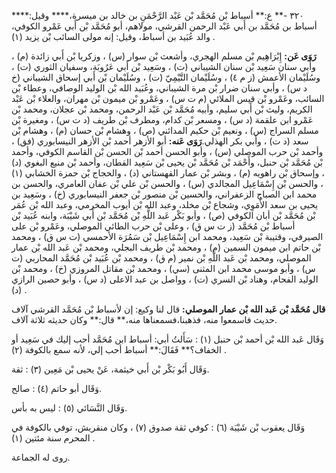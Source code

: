٣٢٠ -** ع:** أسباط بْن مُحَمَّد بْن عَبْد الرَّحْمَنِ بن خالد بن ميسرة،**** وقيل:**** أسباط بن مُحَمَّد بن أَبي عَبْد الرحمن القرشي، مولاهم، أبو مُحَمَّد بْن أَبي عَمْرو الكوفي، والد عُبَيد بن أسباط، وقيل: إنه مولى السائب بْن يزيد (١) .

**رَوَى عَن:** إِبْرَاهِيم بْن مسلم الهجري، وأشعث بْن سوار (س) ، وزكريا بْن أَبي زائدة (م) ، وأبي سنان سَعِيد بْن سنان الشيباني (ت) ، وسَعِيد بْن أَبي عَرُوبَة، وسفيان الثوري (ت) ، وسُلَيْمان الأعمش (ز م ٤) ، وسُلَيْمان التَّيْمِيّ (ت) ، وسُلَيْمان بْن أَبي إسحاق الشيباني (خ د س) ، وأبي سنان ضرار بْن مرة الشيباني، وعُبَيد الله بْن الوليد الوصافي، وعطاء بْن السائب، وعَمْرو بْن قيس الملائي (م ت س) ، وعَمْرو بْن ميمون بْن مهران، والعلاء بْن عَبْد الكريم، وليث بْن أَبي سليم، وأبيه مُحَمَّد بْن عَبْد الرحمن، ومحمد بْن عجلان، ومحمد بْن عَمْرو ابن علقمة (د س) ، ومسعر بْن كدام، ومطرف بْن طريف (د ت س) ، ومغيرة بْن مسلم السراج (س) ، ونعيم بْن حكيم المدائني (ص) ، وهشام بْن حسان (م) ، وهشام بْن سعد (د ت) ، وأبي بكر الهذلي.**رَوَى عَنه:** أبو الأزهر أحمد بْن الأزهر النيسابوري (فق) ، وأحمد بْن حرب الموصلي (س) ، وأبو الحسن أحمد بْن الحسن بْن القاسم الكوفي، وأحمد بْن مُحَمَّد بْن حنبل، وأَحْمَد بْن مُحَمَّد بْن يحيى بْن سَعِيد القطان، وأحمد بْن منيع البغوي (د) ، وإسحاق بْن راهويه (م) ، وبشر بْن عمار القهستاني (د) ، والحجاج بْن حمزة الخشابي (١) ، والحسن بْن إِسْمَاعِيل المجالدي (س) ، والحسن بْن علي بْن عفان العامري، والحسن بن محمد ابن الصباح الزعفراني، والحسين بْن منصور بْن جعفر النيسابوري (خ) ، وسَعِيد بن يحيى بن سعد الأُمَوِي، وشجاع بْن مخلد، وعبد الله بْن أيوب المخرمي، وعبد الله بْن عُمَر بْن مُحَمَّد بْن أبان الكوفي (ص) ، وأبو بَكْر عَبد اللَّهِ بْن مُحَمَّد بْن أَبي شَيْبَة، وابنه عُبَيد بْن أسباط بْن مُحَمَّد (ز ت س ق) ، وعلى بْن حرب الطائي الموصلي، وعَمْرو بْن على الصيرفي، وقتيبة بْن سَعِيد، ومحمد ابن إِسْمَاعِيل بْن سَمُرَة الأحمسي (ت س ق) ، ومحمد بْن حاتم ابن ميمون السمين (م) ، ومحمد بْن طريف البجلي، ومحمد بْن عَبد الله بْن عمار الموصلي، ومحمد بْن عَبد اللَّهِ بْن نمير (م ق) ، ومحمد بْن عُبَيد بْن مُحَمَّد المحاربي (ت س) ، وأبو موسى محمد ابن المثنى (سي) ، ومحمد بْن مقاتل المروزي (خ) ، ومحمد بْن الوليد الفحام، وهناد بْن السري (ت) ، وواصل بن عبد الاعلى (د س) ، وأبو حصين الرازي (د) .

**قال مُحَمَّد بْن عَبد الله بْن عمار الموصلي:** قال لنا وكيع: إن لأسباط بْن مُحَمَّد القرشي آلاف حديث فاسمعوا منه، فذهبنا،فسمعناها منه،** قال:** وكان حديثه ثلاثة آلاف.

وَقَال عَبد الله بْن أحمد بْن حنبل (١) : سَأَلتُ أبي: أسباط ابن مُحَمَّد أحب إليك في سَعِيد أو الخفاف؟** فَقَالَ:** أسباط أحب إلي، لأنه سمع بالكوفة (٢) .

وَقَال أَبُو بَكْر بْن أَبي خيثمة، عَنْ يحيى بْن مَعِين (٣) : ثقة.

وَقَال أبو حاتم (٤) : صالح.

وَقَال النَّسَائي (٥) : ليس به بأس.

وَقَال يعقوب بْن شَيْبَة (٦) : كوفي ثقة صدوق (٧) ، وكان منقريش، توفي بالكوفة في المحرم سنة مئتين (١) .

روى له الجماعة.